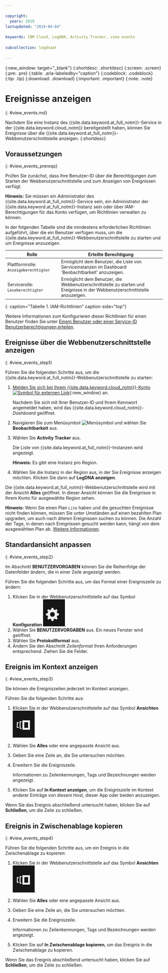 ```yaml
---

copyright:
  years: 2019
lastupdated: "2019-04-04"

keywords: IBM Cloud, LogDNA, Activity Tracker, view events

subcollection: logdnaat

---
```


{:new_window: target="_blank"}
{:shortdesc: .shortdesc}
{:screen: .screen}
{:pre: .pre}
{:table: .aria-labeledby="caption"}
{:codeblock: .codeblock}
{:tip: .tip}
{:download: .download}
{:important: .important}
{:note: .note}


# Ereignisse anzeigen
{: #view_events.md}

Nachdem Sie eine Instanz des {{site.data.keyword.at_full_notm}}-Service in der {{site.data.keyword.cloud_notm}} bereitgestellt haben, können Sie Ereignisse über die {{site.data.keyword.at_full_notm}}-Webbenutzerschnittstelle anzeigen.
{:shortdesc}


## Voraussetzungen
{: #view_events_prereqs}

Prüfen Sie zunächst, dass Ihre Benutzer-ID über die Berechtigungen zum Starten der Webbenutzerschnittstelle und zum Anzeigen von Ereignissen verfügt.  

**Hinweis:** Sie müssen ein Administrator des {{site.data.keyword.at_full_notm}}-Service sein, ein Administrator der {{site.data.keyword.at_full_notm}}-Instanz sein oder über IAM-Berechtigungen für das Konto verfügen, um Richtlinien verwalten zu können. 

In der folgenden Tabelle sind die mindestens erforderlichen Richtlinien aufgeführt, über die ein Benutzer verfügen muss, um die {{site.data.keyword.at_full_notm}}-Webbenutzerschnittstelle zu starten und um Ereignisse anzuzeigen. 

| Rolle                      | Erteilte Berechtigung            |
|---------------------------|-------------------------------|  
| Plattformrolle: `Anzeigeberechtigter`     | Ermöglicht dem Benutzer, die Liste von Serviceinstanzen im Dashboard 'Beobachtbarkeit' anzuzeigen. |
| Servicerolle: `Leseberechtigter`      | Ermöglicht dem Benutzer, die Webbenutzerschnittstelle zu starten und Ereignisse in der Webbenutzerschnittstelle anzuzeigen.                             |
{: caption="Tabelle 1. IAM-Richtlinien" caption-side="top"} 

Weitere Informationen zum Konfigurieren dieser Richtlinien für einen Benutzer finden Sie unter [Einem Benutzer oder einer Service-ID Benutzerberechtigungen erteilen](/docs/services/Activity-Tracker-with-LogDNA?topic=logdnaat-iam_view_events#iam_view_events). 


## Ereignisse über die Webbenutzerschnittstelle anzeigen
{: #view_events_step1}

Führen Sie die folgenden Schritte aus, um die {{site.data.keyword.at_full_notm}}-Webbenutzerschnittstelle zu starten: 

1. [Melden Sie sich bei Ihrem {{site.data.keyword.cloud_notm}}-Konto ![Symbol für externen Link](../../icons/launch-glyph.svg "Symbol für externen Link")](https://cloud.ibm.com/login){:new_window} an. 

	Nachdem Sie sich mit Ihrer Benutzer-ID und Ihrem Kennwort angemeldet haben, wird das {{site.data.keyword.cloud_notm}}*-Dashboard* geöffnet. 

2. Navigieren Sie zum Menüsymbol ![Menüsymbol](../../icons/icon_hamburger.svg) und wählen Sie **Beobachtbarkeit** aus.  

3. Wählen Sie **Activity Tracker** aus.  

    Die Liste von {{site.data.keyword.at_full_notm}}-Instanzen wird angezeigt. 

    **Hinweis:** Es gibt eine Instanz pro Region. 

4. Wählen Sie die Instanz in der Region aus, in der Sie Ereignisse anzeigen möchten. Klicken Sie dann auf **LogDNA anzeigen**. 

Die {{site.data.keyword.at_full_notm}}-Webbenutzerschnittstelle wird mit der Ansicht **Alles** geöffnet. In dieser Ansicht können Sie die Ereignisse in Ihrem Konto für ausgewählte Region sehen. 

**Hinweis:** Wenn Sie einen Plan `Lite` haben und die gesuchten Ereignisse nicht finden können, müssen Sie unter Umständen auf einen bezahlten Plan upgraden, um auch nach älteren Ereignissen suchen zu können. Die Anzahl der Tage, in denen nach Ereignissen gesucht werden kann, hängt von dem ausgewählten Plan ab. [Weitere Informationen](/docs/services/Activity-Tracker-with-LogDNA?topic=logdnaat-service_plan#service_plan). 


## Standardansicht anpassen
{: #view_events_step2}

Im Abschnitt **BENUTZERVORGABEN** können Sie die Reihenfolge der Datenfelder ändern, die in einer Zeile angezeigt werden. 

Führen Sie die folgenden Schritte aus, um das Format einer Ereigniszeile zu ändern: 

1. Klicken Sie in der Webbenutzerschnittstelle auf das Symbol **Konfiguration** ![Konfigurationssymbol](images/admin.png "Administratorsymbol"). 
2. Wählen Sie **BENUTZERVORGABEN** aus. Ein neues Fenster wird geöffnet. 
3. Wählen Sie **Protokollformat** aus. 
4. Ändern Sie den Abschnitt *Zeilenformat* Ihren Anforderungen entsprechend. Ziehen Sie die Felder. 




## Ereignis im Kontext anzeigen
{: #view_events_step3}

Sie können die Ereigniszeilen jederzeit im Kontext anzeigen. 

Führen Sie die folgenden Schritte aus:  

1. Klicken Sie in der Webbenutzerschnittstelle auf das Symbol **Ansichten** ![Konfigurationssymbol](images/views.png "Konfigurationssymbol"). 
2. Wählen Sie **Alles** oder eine angepasste Ansicht aus. 
3. Geben Sie eine Zeile an, die Sie untersuchen möchten. 
4. Erweitern Sie die Ereigniszeile.  

    Informationen zu Zeilenkennungen, Tags und Bezeichnungen werden angezeigt. 

5. Klicken Sie auf **In Kontext anzeigen**, um die Ereigniszeile im Kontext anderer Einträge von diesem Host, dieser App oder beiden anzuzeigen. 

Wenn Sie das Ereignis abschließend untersucht haben, klicken Sie auf **Schließen**, um die Zeile zu schließen. 




## Ereignis in Zwischenablage kopieren
{: #view_events_step4}


Führen Sie die folgenden Schritte aus, um ein Ereignis in die Zwischenablage zu kopieren:  

1. Klicken Sie in der Webbenutzerschnittstelle auf das Symbol **Ansichten** ![Konfigurationssymbol](images/views.png "Konfigurationssymbol"). 
2. Wählen Sie **Alles** oder eine angepasste Ansicht aus. 
3. Geben Sie eine Zeile an, die Sie untersuchen möchten. 
4. Erweitern Sie die Ereigniszeile.  

    Informationen zu Zeilenkennungen, Tags und Bezeichnungen werden angezeigt. 

5. Klicken Sie auf **In Zwischenablage kopieren**, um das Ereignis in die Zwischenablage zu kopieren. 

Wenn Sie das Ereignis abschließend untersucht haben, klicken Sie auf **Schließen**, um die Zeile zu schließen. 




